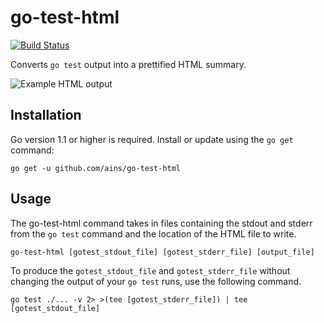 # go-test-html
[![Build Status](https://travis-ci.org/ains/go-test-html.svg?branch=master)](https://travis-ci.org/ains/go-test-html)

Converts `go test` output into a prettified HTML summary.

![Example HTML output](https://cloud.githubusercontent.com/assets/2838283/18885683/8f53b7fa-84e4-11e6-9ca8-f5e3101acf98.png)

## Installation

Go version 1.1 or higher is required. Install or update using the `go get`
command:

	go get -u github.com/ains/go-test-html

## Usage

The go-test-html command takes in files containing the stdout and stderr from the `go test` command and the location
of the HTML file to write.

    go-test-html [gotest_stdout_file] [gotest_stderr_file] [output_file]

To produce the `gotest_stdout_file` and `gotest_stderr_file` without changing the output of your `go test` runs, use
the following command.

    go test ./... -v 2> >(tee [gotest_stderr_file]) | tee [gotest_stdout_file]
